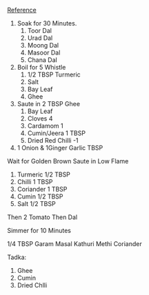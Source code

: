 
[Reference](https://www.youtube.com/watch?v=H75TssiDiFg)

1. Soak for 30 Minutes.
	1. Toor Dal
	2. Urad Dal
	3. Moong Dal
	4. Masoor Dal 
	5. Chana Dal
2.  Boil for 5 Whistle
	1. 1/2 TBSP Turmeric
	2. Salt
	3. Bay Leaf
	4. Ghee  
3. Saute in 2 TBSP Ghee
	1. Bay Leaf
	2. Cloves 4
	3. Cardamom 1
	4. Cumin/Jeera 1 TBSP
	5. Dried Red Chilli -1
4. 1 Onion & 1Ginger Garlic TBSP

Wait for Golden Brown
Saute in Low Flame

1. Turmeric 1/2 TBSP
2. Chilli 1 TBSP
3. Coriander 1 TBSP
4. Cumin 1/2 TBSP
5. Salt 1/2 TBSP

Then 2 Tomato
Then Dal

Simmer for 10 Minutes

1/4 TBSP Garam Masal
Kathuri Methi
Coriander


Tadka:
1. Ghee
2. Cumin
3. Dried Chlli









